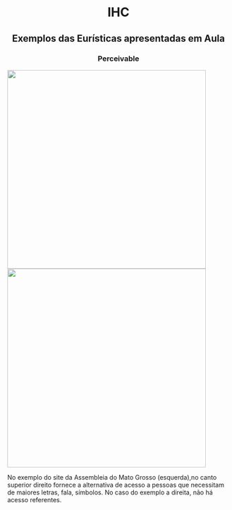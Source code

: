 <h1 align="center"> IHC </h1>
<h2 align="center"> Exemplos das Eurísticas apresentadas em Aula 
<h3 align="center"> Perceivable </h3>

  <p float="left">
  <img src="https://github.com/dantesjc/BERTOTTI/blob/main/Imagem1.jpg" width="450" /> 
  <img src="https://github.com/dantesjc/BERTOTTI/blob/main/Imagem2.jpg" width="450" /> 
    
</p>
  No exemplo do site da Assembleia do Mato Grosso (esquerda),no canto superior direito fornece a alternativa de acesso a pessoas que necessitam de maiores letras, fala, símbolos. No caso do exemplo a direita, não há acesso referentes.














